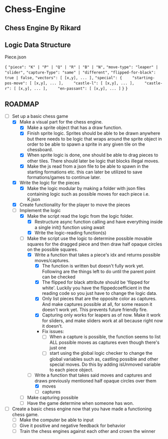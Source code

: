 
# Chess-Engine

## Chess Engine By Rikard

## Logic Data Structure
Piece.json



`{`
`"piece": "K" | "P" | "Q" | "R" | "B" | "N",`
`"move-type": "leaper" | "slider",`
`"capture-Type": "same" | "different",`
`"flipped-for-black": true | false,`
`"vectors": [ [x,y], ... ],`
`"special": {`
`    "starting-pos-move": [ [x,y], ... ],`
`    "castle-l": [ [x,y], ... ],`
`    "castle-r": [ [x,y], ... ],`
`    "en-passant": [ [x,y], ... ]`
`}`
`}`

## ROADMAP

-   [ ] Set up a basic chess game
    -   [X] Make a visual part for the chess engine.
        -   [X] Make a sprite object that has a draw function.
        -   [X] Finish sprite logic. Sprites should be able to be drawn anywhere but there needs to be logic that wraps around the sprite object in order to be able to spawn a sprite in any given tile on the chessboard.
        -   [X] When sprite logic is done, one should be able to drag pieces to other tiles. There should later be logic that blocks illegal moves.
        -   [X] Make the js read from a json file to be able to spawn in the starting formations etc. this can later be utilized to save formations/games to continue later.
    -   [X] Write the logic for the pieces
        -   [X] Make the logic modular by making a folder with json files containing logic such as possible moves for each piece i.e. K.json
    -   [X] Create functionality for the player to move the pieces
    -   [ ] Implement the logic
        -   [X] Make the script read the logic from the logic folder.
            -   [X] Restructure async function calling and have everything inside a single init() function using await
            -   [X] Write the logic-reading function(s)
        -   [ ] Make the script use the logic to determine possible movable squares for the dragged piece and then draw half opaque circles on the possible squares.
            -   [X] Write a function that takes a piece's idx and returns possible moves/captures.
                -   [X] The function is written but doesn't fully work yet. Following are the things left to do until the parent point can be checked
                -   [X] The flipped for black attribute should be 'flipped for white'. Luckily you have the flippedcoefficient in the reading code so you just have to change the logic data.
                -   [X] Only list pieces that are the opposite color as captures. And make captures possible at all, for some reason it doesn't work yet. This prevents future friendly fire.
                -   [X] Capturing only works for leapers as of now. Make it work for sliders, and make sliders work at all because right now it doesn't.
                -   Fix issues:
                    -   [ ] When a capture is possible, the function seems to list ALL possible moves as captures even though there's just one
                    -   [ ] start using the global logic checker to change the global variables such as, castling possible and other special moves. Do this by adding isUnmoved variable to each piece object.
            -   [ ] Write a function that takes said moves and captures and draws previously mentioned half opaque circles over them
                -   [X] moves
                -   [ ] captures
        -   [ ] Make capturing possible
        -   [ ] Have the game determine when someone has won.
-   [ ] Create a basic chess engine now that you have made a functioning chess game.
    -   [ ] Make the computer be able to input
    -   [ ] Give it positive and negative feedback for behavior
    -   [ ] Train the chess engines against each other and crown the winner
